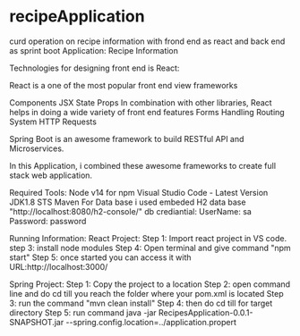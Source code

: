 # recipeApplication
curd operation on recipe information with frond end as react and back end as sprint boot
Application: Recipe Information

Technologies for designing front end is React:

React is a one of the most popular front end view frameworks

Components
JSX
State
Props
In combination with other libraries, React helps in doing a wide variety of front end features
Forms Handling
Routing System
HTTP Requests

Spring Boot is an awesome framework to build RESTful API and Microservices.

In this Application, i combined these awesome frameworks to create full stack web application.


Required Tools:
Node v14 for npm
Visual Studio Code - Latest Version
JDK1.8
STS
Maven
For Data base i used embeded H2 data base "http://localhost:8080/h2-console/"
db crediantial:
UserName: sa
Password: password

Running Information:
React Project:
Step 1: Import react project in VS code.
step 3: install node modules
Step 4: Open terminal and give command "npm start"
Step 5: once started you can access it with URL:http://localhost:3000/

Spring Project:
Step 1: Copy the project to a location
Step 2: open command line and do cd till you reach the folder where your pom.xml is located
Step 3: run the command "mvn clean install"
Step 4: then do cd till for target directory
Step 5: run command java -jar RecipesApplication-0.0.1-SNAPSHOT.jar --spring.config.location=../application.propert
